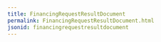 ```yaml
---
title: FinancingRequestResultDocument
permalink: FinancingRequestResultDocument.html
jsonid: financingrequestresultdocument
---
```

